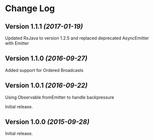 # Change Log

Version 1.1.1 *(2017-01-19)*
----------------------------
Updated RxJava to version 1.2.5 and replaced deprecated AsyncEmitter with Emitter

Version 1.1.0 *(2016-09-27)*
----------------------------
Added support for Ordered Broadcasts

Version 1.0.1 *(2016-09-22)*
----------------------------
Using Observable.fromEmitter to handle backpressure

Initial release.

Version 1.0.0 *(2015-09-28)*
----------------------------

Initial release.